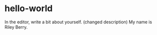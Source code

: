 # hello-world
In the editor, write a bit about yourself. (changed description)
My name is Riley Berry.
